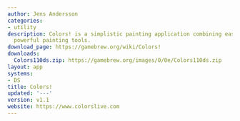 ```yaml
---
author: Jens Andersson
categories:
- utility
description: Colors! is a simplistic painting application combining ease of use and
  powerful painting tools.
download_page: https://gamebrew.org/wiki/Colors!
downloads:
  Colors110ds.zip: https://gamebrew.org/images/0/0e/Colors110ds.zip
layout: app
systems:
- DS
title: Colors!
updated: '---'
version: v1.1
website: https://www.colorslive.com
---
```

